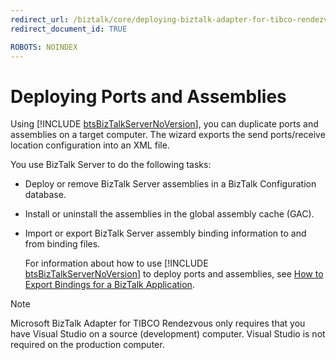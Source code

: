 ```yaml
---
redirect_url: /biztalk/core/deploying-biztalk-adapter-for-tibco-rendezvous/
redirect_document_id: TRUE

ROBOTS: NOINDEX
--- 
```


# Deploying Ports and Assemblies
Using [!INCLUDE [btsBizTalkServerNoVersion](../includes/btsbiztalkservernoversion-md.md)], you can duplicate ports and assemblies on a target computer. The wizard exports the send ports/receive location configuration into an XML file.  
  
 You use BizTalk Server to do the following tasks:  
  
- Deploy or remove BizTalk Server assemblies in a BizTalk Configuration database.  
  
- Install or uninstall the assemblies in the global assembly cache (GAC).  
  
- Import or export BizTalk Server assembly binding information to and from binding files.  
  
  For information about how to use [!INCLUDE [btsBizTalkServerNoVersion](../includes/btsbiztalkservernoversion-md.md)] to deploy ports and assemblies, see [How to Export Bindings for a BizTalk Application](../core/how-to-export-bindings-for-a-biztalk-application.md).  
  
> [!NOTE]
>  Microsoft BizTalk Adapter for TIBCO Rendezvous only requires that you have Visual Studio on a source (development) computer. Visual Studio is not required on the production computer.  
  

